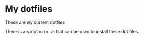 # My dotfiles

These are my current dotfiles

There is a script `main.sh` that can be used to install these dot files.
